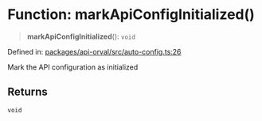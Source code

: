 # Function: markApiConfigInitialized()

> **markApiConfigInitialized**(): `void`

Defined in: [packages/api-orval/src/auto-config.ts:26](https://github.com/the-inconvenience-store/mono-example/blob/a3e1f4667d455f254c4a536af743fc2dff215781/packages/api-orval/src/auto-config.ts#L26)

Mark the API configuration as initialized

## Returns

`void`
